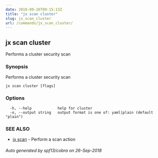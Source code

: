 ```yaml
---
date: 2018-09-26T09:15:13Z
title: "jx scan cluster"
slug: jx_scan_cluster
url: /commands/jx_scan_cluster/
---
```

## jx scan cluster

Performs a cluster security scan

### Synopsis

Performs a cluster security scan

```
jx scan cluster [flags]
```

### Options

```
  -h, --help            help for cluster
  -o, --output string   output format is one of: yaml|plain (default "plain")
```

### SEE ALSO

* [jx scan](/commands/jx_scan/)	 - Perform a scan action

###### Auto generated by spf13/cobra on 26-Sep-2018
